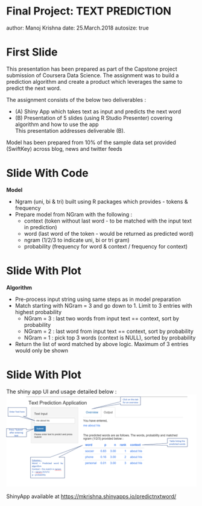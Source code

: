 Final Project: TEXT PREDICTION
========================================================
author: Manoj Krishna
date: 25.March.2018
autosize: true

First Slide
========================================================
This presentation has been prepared as part of the Capstone project submission of Coursera Data Science. The assignment was to build a prediction algorithm and create a product which leverages the same to predict the next word.    

The assignment consists of the below two deliverables :     

- (A) Shiny App which takes text as input and predicts the next word    
- (B) Presentation of 5 slides (using R Studio Presenter) covering algorithm and how to use the app          
This presentation addresses deliverable (B).      

Model has been prepared from 10% of the sample data set provided (SwiftKey) across blog, news and twitter feeds    


Slide With Code
========================================================
**Model**   
- Ngram (uni, bi & tri) built using R packages which provides -  tokens  &  frequency        
- Prepare model from NGram with the following :  
     -  context (token without last word - to be matched with the input text in prediction)    
     -  word (last word of the token - would be returned as predicted word)    
     -  ngram (1/2/3 to indicate uni, bi or tri gram)    
     -  probability (frequency for word & context / frequency for context)    

Slide With Plot
========================================================
    
**Algorithm**    
- Pre-process input string using same steps as in model preparation    
- Match starting with NGram = 3 and go down to 1. Limit to 3 entries with highest probability        
    - NGram = 3 : last two words from input text ==  context, sort by probability    
    - NGram = 2 : last  word from input text == context, sort by probability    
    - NGram = 1 : pick top 3 words (context is NULL), sorted by probability        
- Return the list of word matched by above logic. Maximum of 3 entries would only be shown   

Slide With Plot
========================================================
The shiny app UI and usage detailed below :     
![](ShinyAppImg.png)

ShinyApp available at <https://mkrishna.shinyapps.io/predictnxtword/>  
